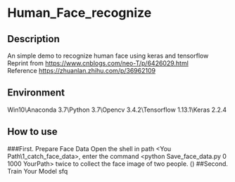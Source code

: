 # Human_Face_recognize
## Description
An simple demo to recognize human face using keras and tensorflow
<br />Reprint from https://www.cnblogs.com/neo-T/p/6426029.html
<br />Reference https://zhuanlan.zhihu.com/p/36962109
## Environment
Win10\Anaconda 3.7\Python 3.7\Opencv 3.4.2\Tensorflow 1.13.1\Keras 2.2.4
## How to use
###First. Prepare Face Data
Open the shell in path <You Path\1_catch_face_data>, enter the command <python Save_face_data.py 0 1000 YourPath> twice to collect the face image of two people. (<python Filename.py camera_id number_of_photos>)
##Second. Train Your Model
  sfq
